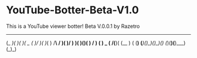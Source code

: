 # YouTube-Botter-Beta-V1.0
This is a YouTube viewer botter! Beta V.0.0.1 by Razetro


 ____  __  __  ____  _  _  _   _    __    ___  _  _ 
(_  _)(  )(  )(  _ \( )/ )( )_( )  /__\  / __)( )/ )
  )(   )(__)(  )   / )  (  ) _ (  /(__)\( (__  )  ( 
 (__) (______)(_)\_)(_)\_)(_) (_)(__)(__)\___)(_)\_)
